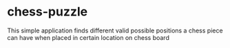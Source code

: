 # chess-puzzle
This simple application finds different valid possible positions a chess piece can have when placed in certain location on chess board
